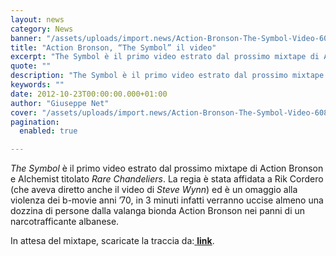 ```yaml
---
layout: news
category: News
banner: "/assets/uploads/import.news/Action-Bronson-The-Symbol-Video-608x442.jpg"
title: "Action Bronson, “The Symbol” il video"
excerpt: "The Symbol è il primo video estrato dal prossimo mixtape di Action Bronson e Alchemist titolato Rare Chandeliers. La regia è stata affidata a Rik Cordero (che aveva diretto anche il video di Steve Wynn) ed è un omaggio alla violenza dei b-movie anni ’70, in 3 minuti infatti verranno uccise almeno una dozzina di persone [&hellip"
quote: ""
description: "The Symbol è il primo video estrato dal prossimo mixtape di Action Bronson e Alchemist titolato Rare Chandeliers. La regia è stata affidata a Rik Cordero (che aveva diretto anche il video di Steve Wynn) ed è un omaggio alla violenza dei b-movie anni ’70, in 3 minuti infatti verranno uccise almeno una dozzina di persone [&hellip"
keywords: ""
date: 2012-10-23T00:00:00.000+01:00
author: "Giuseppe Net"
cover: "/assets/uploads/import.news/Action-Bronson-The-Symbol-Video-608x442.jpg"
pagination:
  enabled: true

---
```


_The Symbol_ è il primo video estrato dal prossimo mixtape di Action Bronson e Alchemist titolato _Rare Chandeliers_. La regia è stata affidata a Rik Cordero (che aveva diretto anche il video di _Steve Wynn_) ed è un omaggio alla violenza dei b-movie anni ’70, in 3 minuti infatti verranno uccise almeno una dozzina di persone dalla valanga bionda Action Bronson nei panni di un narcotrafficante albanese.

In attesa del mixtape, scaricate la traccia da:[ **link**](www.viceland.com/viceblog/91996778The%20Symbol.mp3.zip).